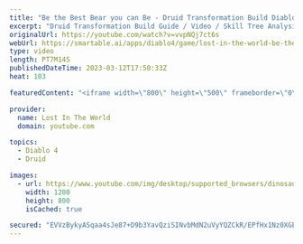```yaml
---
title: "Be the Best Bear you can Be - Druid Transformation Build Diablo 4"
excerpt: "Druid Transformation Build Guide / Video / Skill Tree Analysis. This build goes heay on transforming as transforming is cool."
originalUrl: https://youtube.com/watch?v=vvpNQj7ct6s
webUrl: https://smartable.ai/apps/diablo4/game/lost-in-the-world-be-the-best-bear-you-can-be-druid-transformation-build-diablo-4/
type: video
length: PT7M14S
publishedDateTime: 2023-03-12T17:50:33Z
heat: 103

featuredContent: "<iframe width=\"800\" height=\"500\" frameborder=\"0\" src=\"https://www.youtube.com/embed/vvpNQj7ct6s\" allow=\"accelerometer; autoplay; encrypted-media; gyroscope; picture-in-picture\" allowfullscreen></iframe>"

provider:
  name: Lost In The World
  domain: youtube.com

topics:
  - Diablo 4
  - Druid

images:
  - url: https://www.youtube.com/img/desktop/supported_browsers/dinosaur.png
    width: 1200
    height: 800
    isCached: true

secured: "EVVzBykyASqaa4sJe87+D9b3YavQziSINvbMdN2uVyYQZCkR/EPfHx1Nz0XGEtV02h79JYjHb+xb6JfQ/bZ6QhNNnt+BrD1yKAI+nsLbjPw7QoyEPJcyHmDeL6Ob1A15PpScP1XzaJD3UxnxaGQT/9svIuHZiaLTHQzXAqc0UAiPxYtXqW0RjaNYY7pTMyOtfhHBF2FIGArzD6e4PDKGAAhLY8f5fUwGK6MSNxGOjYtj0osLBazJBzh8p/176V14jJg/Yp5xEg2ec1rWNvgKSWdKcGnzxBG9ZlHtCfYRN34RuPf8WK+D6HPBKO+aoaZzjZUdW1Qu04LvS/ZlOa40llgdH4hLJnFeFzJpDTMo1Zk1BKa+ayj4z7AucovhPgZljmO7CqFxtz2sIm6Y62durVRCpRlzB1Z4jsK6CwNgKQ0=;WXgSISeDmANhkzqFVRlBxQ=="
---
```


